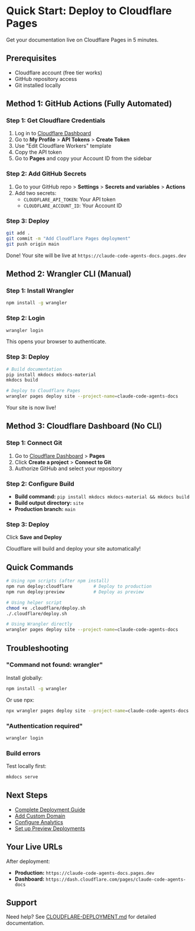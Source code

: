 # Quick Start: Deploy to Cloudflare Pages

Get your documentation live on Cloudflare Pages in 5 minutes.

## Prerequisites

- Cloudflare account (free tier works)
- GitHub repository access
- Git installed locally

## Method 1: GitHub Actions (Fully Automated)

### Step 1: Get Cloudflare Credentials

1. Log in to [Cloudflare Dashboard](https://dash.cloudflare.com)
2. Go to **My Profile** > **API Tokens** > **Create Token**
3. Use "Edit Cloudflare Workers" template
4. Copy the API token
5. Go to **Pages** and copy your Account ID from the sidebar

### Step 2: Add GitHub Secrets

1. Go to your GitHub repo > **Settings** > **Secrets and variables** > **Actions**
2. Add two secrets:
   - `CLOUDFLARE_API_TOKEN`: Your API token
   - `CLOUDFLARE_ACCOUNT_ID`: Your Account ID

### Step 3: Deploy

```bash
git add .
git commit -m "Add Cloudflare Pages deployment"
git push origin main
```

Done! Your site will be live at `https://claude-code-agents-docs.pages.dev`

## Method 2: Wrangler CLI (Manual)

### Step 1: Install Wrangler

```bash
npm install -g wrangler
```

### Step 2: Login

```bash
wrangler login
```

This opens your browser to authenticate.

### Step 3: Deploy

```bash
# Build documentation
pip install mkdocs mkdocs-material
mkdocs build

# Deploy to Cloudflare Pages
wrangler pages deploy site --project-name=claude-code-agents-docs
```

Your site is now live!

## Method 3: Cloudflare Dashboard (No CLI)

### Step 1: Connect Git

1. Go to [Cloudflare Dashboard](https://dash.cloudflare.com) > **Pages**
2. Click **Create a project** > **Connect to Git**
3. Authorize GitHub and select your repository

### Step 2: Configure Build

- **Build command:** `pip install mkdocs mkdocs-material && mkdocs build`
- **Build output directory:** `site`
- **Production branch:** `main`

### Step 3: Deploy

Click **Save and Deploy**

Cloudflare will build and deploy your site automatically!

## Quick Commands

```bash
# Using npm scripts (after npm install)
npm run deploy:cloudflare        # Deploy to production
npm run deploy:preview           # Deploy as preview

# Using helper script
chmod +x .cloudflare/deploy.sh
./.cloudflare/deploy.sh

# Using Wrangler directly
wrangler pages deploy site --project-name=claude-code-agents-docs
```

## Troubleshooting

### "Command not found: wrangler"

Install globally:
```bash
npm install -g wrangler
```

Or use npx:
```bash
npx wrangler pages deploy site --project-name=claude-code-agents-docs
```

### "Authentication required"

```bash
wrangler login
```

### Build errors

Test locally first:
```bash
mkdocs serve
```

## Next Steps

- [Complete Deployment Guide](CLOUDFLARE-DEPLOYMENT.md)
- [Add Custom Domain](CLOUDFLARE-DEPLOYMENT.md#custom-domain-setup)
- [Configure Analytics](CLOUDFLARE-DEPLOYMENT.md#analytics)
- [Set up Preview Deployments](CLOUDFLARE-DEPLOYMENT.md#preview-deployments)

## Your Live URLs

After deployment:
- **Production:** `https://claude-code-agents-docs.pages.dev`
- **Dashboard:** `https://dash.cloudflare.com/pages/claude-code-agents-docs`

## Support

Need help? See [CLOUDFLARE-DEPLOYMENT.md](CLOUDFLARE-DEPLOYMENT.md) for detailed documentation.
